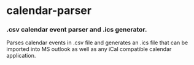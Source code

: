 # calendar-parser
### .csv calendar event parser and .ics generator.
Parses calendar events in .csv file and generates an .ics file that can be imported into MS outlook as well as any iCal compatible calendar application.

